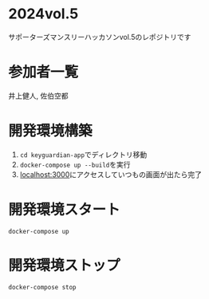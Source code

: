 # 2024vol.5
サポーターズマンスリーハッカソンvol.5のレポジトリです

# 参加者一覧
井上健人, 佐伯空都

# 開発環境構築
1. `cd keyguardian-app`でディレクトリ移動
1. `docker-compose up --build`を実行
1. [localhost:3000](http://localhost:3000/)にアクセスしていつもの画面が出たら完了

# 開発環境スタート
`docker-compose up`

# 開発環境ストップ
`docker-compose stop`
